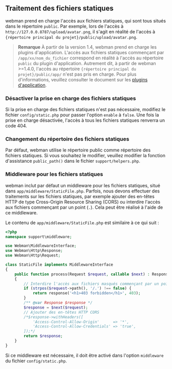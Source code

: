 ## Traitement des fichiers statiques
webman prend en charge l'accès aux fichiers statiques, qui sont tous situés dans le répertoire `public`. Par exemple, lors de l'accès à `http://127.0.0.8787/upload/avatar.png`, il s'agit en réalité de l'accès à `{répertoire principal du projet}/public/upload/avatar.png`.

> **Remarque**
> À partir de la version 1.4, webman prend en charge les plugins d'application. L'accès aux fichiers statiques commençant par `/app/xx/nom_du_fichier` correspond en réalité à l'accès au répertoire `public` du plugin d'application. Autrement dit, à partir de webman >=1.4.0, l'accès au répertoire `{répertoire principal du projet}/public/app/` n'est pas pris en charge.
> Pour plus d'informations, veuillez consulter le document sur les [plugins d'application](./plugin/app.md).

### Désactiver la prise en charge des fichiers statiques
Si la prise en charge des fichiers statiques n'est pas nécessaire, modifiez le fichier `config/static.php` pour passer l'option `enable` à `false`. Une fois la prise en charge désactivée, l'accès à tous les fichiers statiques renverra un code 404.

### Changement du répertoire des fichiers statiques
Par défaut, webman utilise le répertoire public comme répertoire des fichiers statiques. Si vous souhaitez le modifier, veuillez modifier la fonction d'assistance `public_path()` dans le fichier `support/helpers.php`.

### Middleware pour les fichiers statiques
webman inclut par défaut un middleware pour les fichiers statiques, situé dans `app/middleware/StaticFile.php`.
Parfois, nous devons effectuer des traitements sur les fichiers statiques, par exemple ajouter des en-têtes HTTP de type Cross-Origin Resource Sharing (CORS) ou interdire l'accès aux fichiers commençant par un point (`.`). Cela peut être réalisé à l'aide de ce middleware.

Le contenu de `app/middleware/StaticFile.php` est similaire à ce qui suit :
```php
<?php
namespace support\middleware;

use Webman\MiddlewareInterface;
use Webman\Http\Response;
use Webman\Http\Request;

class StaticFile implements MiddlewareInterface
{
    public function process(Request $request, callable $next) : Response
    {
        // Interdire l'accès aux fichiers masqués commençant par un point
        if (strpos($request->path(), '/.') !== false) {
            return response('<h1>403 forbidden</h1>', 403);
        }
        /** @var Response $response */
        $response = $next($request);
        // Ajouter des en-têtes HTTP CORS
        /*$response->withHeaders([
            'Access-Control-Allow-Origin'      => '*',
            'Access-Control-Allow-Credentials' => 'true',
        ]);*/
        return $response;
    }
}
```
Si ce middleware est nécessaire, il doit être activé dans l'option `middleware` du fichier `config/static.php`.
